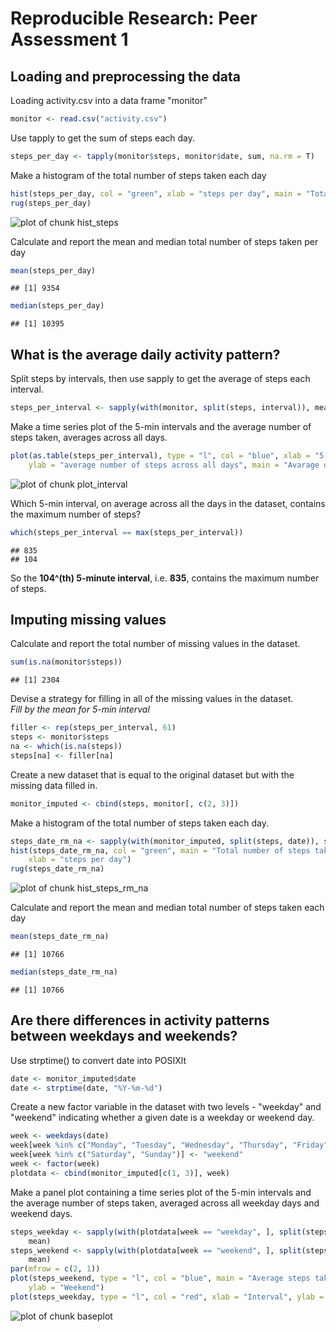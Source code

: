 # Reproducible Research: Peer Assessment 1



## Loading and preprocessing the data  

Loading activity.csv into a data frame "monitor"

```r
monitor <- read.csv("activity.csv")
```


Use tapply to get the sum of steps each day.

```r
steps_per_day <- tapply(monitor$steps, monitor$date, sum, na.rm = T)
```


Make a histogram of the total number of steps taken each day

```r
hist(steps_per_day, col = "green", xlab = "steps per day", main = "Total number of steps per day")
rug(steps_per_day)
```

![plot of chunk hist_steps](figure/hist_steps.png) 


Calculate and report the mean and median total number of steps taken per day

```r
mean(steps_per_day)
```

```
## [1] 9354
```

```r
median(steps_per_day)
```

```
## [1] 10395
```


## What is the average daily activity pattern?

Split steps by intervals, then use sapply to get the average of steps each interval.

```r
steps_per_interval <- sapply(with(monitor, split(steps, interval)), mean, na.rm = TRUE)
```


Make a time series plot of the 5-min intervals and the average number of steps taken, averages across all days.

```r
plot(as.table(steps_per_interval), type = "l", col = "blue", xlab = "5-minute interval", 
    ylab = "average number of steps across all days", main = "Avarage daily activity pattern")
```

![plot of chunk plot_interval](figure/plot_interval.png) 


Which 5-min interval, on average across all the days in the dataset, contains the maximum number of steps?

```r
which(steps_per_interval == max(steps_per_interval))
```

```
## 835 
## 104
```

So the __104^(th) 5-minute interval__, i.e. __835__, contains the maximum number of steps.

## Imputing missing values
Calculate and report the total number of missing values in the dataset.

```r
sum(is.na(monitor$steps))
```

```
## [1] 2304
```


Devise a strategy for filling in all of the missing values in the dataset.  
_Fill by the mean for 5-min interval_

```r
filler <- rep(steps_per_interval, 61)
steps <- monitor$steps
na <- which(is.na(steps))
steps[na] <- filler[na]
```


Create a new dataset that is equal to the original dataset but with the missing data filled in.

```r
monitor_imputed <- cbind(steps, monitor[, c(2, 3)])
```


Make a histogram of the total number of steps taken each day.

```r
steps_date_rm_na <- sapply(with(monitor_imputed, split(steps, date)), sum)
hist(steps_date_rm_na, col = "green", main = "Total number of steps taken each day", 
    xlab = "steps per day")
rug(steps_date_rm_na)
```

![plot of chunk hist_steps_rm_na](figure/hist_steps_rm_na.png) 


Calculate and report the mean and median total number of steps taken each day

```r
mean(steps_date_rm_na)
```

```
## [1] 10766
```

```r
median(steps_date_rm_na)
```

```
## [1] 10766
```


## Are there differences in activity patterns between weekdays and weekends?
Use strptime() to convert date into POSIXlt

```r
date <- monitor_imputed$date
date <- strptime(date, "%Y-%m-%d")
```


Create a new factor variable in the dataset with two levels - "weekday" and "weekend" indicating whether a given date is a weekday or weekend day.

```r
week <- weekdays(date)
week[week %in% c("Monday", "Tuesday", "Wednesday", "Thursday", "Friday")] <- "weekday"
week[week %in% c("Saturday", "Sunday")] <- "weekend"
week <- factor(week)
plotdata <- cbind(monitor_imputed[c(1, 3)], week)
```


Make a panel plot containing a time series plot of the 5-min intervals and the average number of steps taken, averaged across all weekday days and weekend days.


```r
steps_weekday <- sapply(with(plotdata[week == "weekday", ], split(steps, interval)), 
    mean)
steps_weekend <- sapply(with(plotdata[week == "weekend", ], split(steps, interval)), 
    mean)
par(mfrow = c(2, 1))
plot(steps_weekend, type = "l", col = "blue", main = "Average steps taken average by weekday or weekend", 
    ylab = "Weekend")
plot(steps_weekday, type = "l", col = "red", xlab = "Interval", ylab = "Weekday")
```

![plot of chunk baseplot](figure/baseplot.png) 

